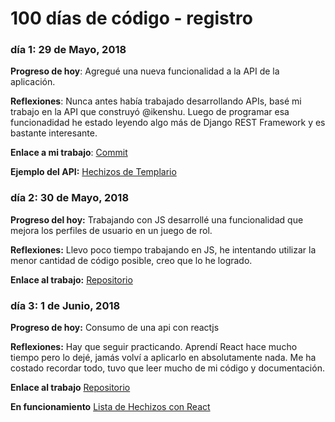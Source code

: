 # 100 días de código - registro

### día 1: 29 de Mayo, 2018

**Progreso de hoy**: Agregué una nueva funcionalidad a la API de la aplicación.

**Reflexiones**: Nunca antes había trabajado desarrollando APIs, basé mi trabajo en la API que construyó @ikenshu. Luego de programar esa funcionadidad he estado leyendo algo más de Django REST Framework y es bastante interesante.

**Enlace a mi trabajo**: [Commit](https://github.com/jhurtadojerves/hechizos-hl/commit/ae89411b14c5b6c9c89cb963ae4eac9adb6b785a)

**Ejemplo del API:** [Hechizos de Templario](https://hechizos.herokuapp.com/api/range/templario/)


### día 2: 30 de Mayo, 2018

**Progreso del hoy:** Trabajando con JS desarrollé una funcionalidad que mejora los perfiles de usuario en un juego de rol.

**Reflexiones:** Llevo poco tiempo trabajando en JS, he intentando utilizar la menor cantidad de código posible, creo que lo he logrado.

**Enlace al trabajo:** [Repositorio](https://github.com/jhurtadojerves/level-information)


### día 3: 1 de Junio, 2018

**Progreso de hoy:** Consumo de una api con reactjs

**Reflexiones:** Hay que seguir practicando. Aprendí React hace mucho tiempo pero lo dejé, jamás volví a aplicarlo en absolutamente nada. Me ha costado recordar todo, tuvo que leer mucho de mi código y documentación.

**Enlace al trabajo** [Repositorio](https://github.com/jhurtadojerves/spells-react)

**En funcionamiento** [Lista de Hechizos con React](https://juliohurtado.xyz/spells-react/)
